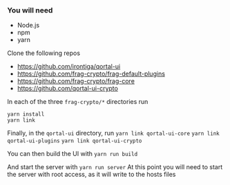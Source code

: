 ### You will need
 - Node.js
 - npm
 - yarn

Clone the following repos
 - https://github.com/irontiga/qortal-ui
 - https://github.com/frag-crypto/frag-default-plugins
 - https://github.com/frag-crypto/frag-core
 - https://github.com/qortal-ui-crypto

In each of the three `frag-crypto/*` directories run 
```
yarn install
yarn link
```

Finally, in the `qortal-ui` directory, run
`yarn link qortal-ui-core`
`yarn link qortal-ui-plugins`
`yarn link qortal-ui-crypto`

You can then build the UI with
`yarn run build`

And start the server with
`yarn run server`
At this point you will need to start the server with root access, as it will write to the hosts files